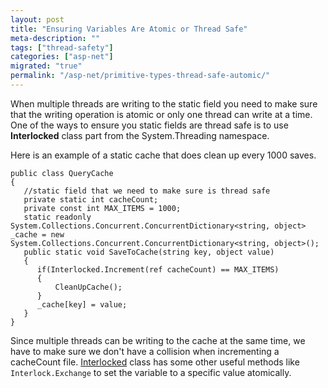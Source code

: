 ```yaml
---
layout: post
title: "Ensuring Variables Are Atomic or Thread Safe"
meta-description: ""
tags: ["thread-safety"]
categories: ["asp-net"]
migrated: "true"
permalink: "/asp-net/primitive-types-thread-safe-automic/"
---
```

When multiple threads are writing to the static field you need to make sure that the writing operation is atomic or only one thread can write at a time. One of the ways to ensure you static fields are thread safe is to use **Interlocked** class part from the System.Threading namespace. 

Here is an example of a static cache that does clean up every 1000 saves. 

    public class QueryCache
    {
       //static field that we need to make sure is thread safe
       private static int cacheCount;
       private const int MAX_ITEMS = 1000;
       static readonly System.Collections.Concurrent.ConcurrentDictionary<string, object> _cache = new System.Collections.Concurrent.ConcurrentDictionary<string, object>();
       public static void SaveToCache(string key, object value)
       {
          if(Interlocked.Increment(ref cacheCount) == MAX_ITEMS)
          {
              CleanUpCache();
          }
          _cache[key] = value;
       }
    }

Since multiple threads can be writing to the cache at the same time, we have to make sure we don't have a collision when incrementing a cacheCount file. 
[Interlocked][1] class has some other useful methods like `Interlock.Exchange` to set the variable to a specific value atomically. 


  [1]: http://msdn.microsoft.com/en-us/library/system.threading.interlocked.aspx